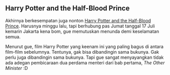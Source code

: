 ## Harry Potter and the Half-Blood Prince

Akhirnya berkesempatan juga nonton [Harry Potter and the Half-Blood Prince](http://www.imdb.com/title/tt0417741/). Harusnya minggu lalu, tapi berhubung pas Jumat tanggal 17 Juli kemarin Jakarta kena bom, gue memutuskan menunda demi keselamatan semua.

Menurut gue, film Harry Potter yang keenam ini yang paling bagus di antara film-film sebelumnya. Tentunya, gak bisa dibandingin sama bukunya. Gak perlu juga dibandingin sama bukunya. Tapi gue sangat menyayangkan tidak ada adegan pembicaraan dua perdama menteri dari bab pertama, _The Other Minister_ :D

<!-- {"time": "2009-07-29 16:46:35", "title": "Harry Potter and the Half-Blood Prince"} -->
